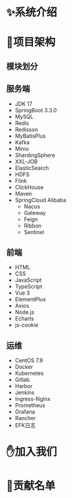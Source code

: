# ✨系统介绍


# 🚀项目架构
## 模块划分
## 服务端

- JDK 17
- SpringBoot 3.3.0
- MySQL
- Redis
- Redisson
- MyBatisPlus
- Kafka
- Minio
- ShardingSphere
- XXL-JOB
- ElasticSearch
- HDFS
- Flink
- ClickHouse
- Maven
- SpringCloud Alibaba
    - Nacos
    - Gateway
    - Feign
    - Ribbon
    - Sentinel

## 前端

- HTML
- CSS
- JavaScript
- TypeScript
- Vue 3
- ElementPlus
- Axios
- Node.js
- Echarts
- js-cookie

## 运维

- CentOS 7.9
- Docker
- Kubernetes
- Gitlab
- Harbor
- Jenkins
- Ingress-Nginx
- Prometheus
- Grafana
- Rancher
- EFK日志

# ✋加入我们

# 🎉贡献名单

